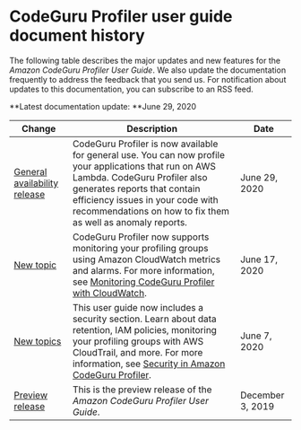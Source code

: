 # CodeGuru Profiler user guide document history<a name="doc-history"></a>

The following table describes the major updates and new features for the *Amazon CodeGuru Profiler User Guide*\. We also update the documentation frequently to address the feedback that you send us\. For notification about updates to this documentation, you can subscribe to an RSS feed\.

**Latest documentation update: **June 29, 2020

| Change | Description | Date | 
| --- |--- |--- |
| [General availability release](#doc-history) | CodeGuru Profiler is now available for general use\. You can now profile your applications that run on AWS Lambda\. CodeGuru Profiler also generates reports that contain efficiency issues in your code with recommendations on how to fix them as well as anomaly reports\. | June 29, 2020 | 
| [New topic](#doc-history) | CodeGuru Profiler now supports monitoring your profiling groups using Amazon CloudWatch metrics and alarms\. For more information, see [Monitoring CodeGuru Profiler with CloudWatch](https://docs.aws.amazon.com/codeguru/latest/profiler-ug/monitoring.html)\. | June 17, 2020 | 
| [New topics](#doc-history) | This user guide now includes a security section\. Learn about data retention, IAM policies, monitoring your profiling groups with AWS CloudTrail, and more\. For more information, see [Security in Amazon CodeGuru Profiler](https://docs.aws.amazon.com/codeguru/latest/profiler-ug/security.html)\. | June 7, 2020 | 
| [Preview release](#doc-history) | This is the preview release of the *Amazon CodeGuru Profiler User Guide*\. | December 3, 2019 | 